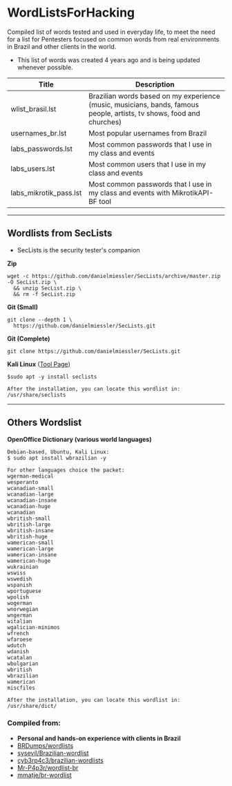 # WordListsForHacking
Compiled list of words tested and used in everyday life, to meet the need for a list for Pentesters focused on common words from real environments in Brazil and other clients in the world.
+ This list of words was created 4 years ago and is being updated whenever possible.

|Title|Description|
|----|--|
| wlist_brasil.lst | Brazilian words based on my experience (music, musicians, bands, famous people, artists, tv shows, food and churches) |
| usernames_br.lst  | Most popular usernames from Brazil |
| labs_passwords.lst  | Most common passwords that I use in my class and events |
| labs_users.lst  | Most common users that I use in my class and events |
| labs_mikrotik_pass.lst  | Most common passwords that I use in my class and events with MikrotikAPI-BF tool |

- - -
## Wordlists from SecLists
+ SecLists is the security tester's companion

**Zip**
```
wget -c https://github.com/danielmiessler/SecLists/archive/master.zip -O SecList.zip \
  && unzip SecList.zip \
  && rm -f SecList.zip
```

**Git (Small)**
```
git clone --depth 1 \
  https://github.com/danielmiessler/SecLists.git
```

**Git (Complete)**
```
git clone https://github.com/danielmiessler/SecLists.git
```

**Kali Linux** ([Tool Page](https://www.kali.org/tools/seclists/))
```
$sudo apt -y install seclists

After the installation, you can locate this wordlist in:
/usr/share/seclists
```
- - -

## Others Wordslist
**OpenOffice Dictionary (various world languages)**
```
Debian-based, Ubuntu, Kali Linux:
$ sudo apt install wbrazilian -y

For other languages choice the packet:
wgerman-medical
wesperanto
wcanadian-small
wcanadian-large
wcanadian-insane
wcanadian-huge
wcanadian
wbritish-small
wbritish-large
wbritish-insane
wbritish-huge
wamerican-small
wamerican-large
wamerican-insane
wamerican-huge
wukrainian
wswiss
wswedish
wspanish
wportuguese
wpolish
wogerman
wnorwegian
wngerman
witalian
wgalician-minimos
wfrench
wfaroese
wdutch
wdanish
wcatalan
wbulgarian
wbritish
wbrazilian
wamerican
miscfiles

After the installation, you can locate this wordlist in:
/usr/share/dict/
```

### Compiled from:
+ **Personal and hands-on experience with clients in Brazil**
+ [BRDumps/wordlists](https://github.com/BRDumps/wordlists)
+ [sysevil/Brazilian-wordlist](https://github.com/sysevil/Brazilian-wordlist)
+ [cyb3rp4c3/brazilian-wordlists](https://github.com/cyb3rp4c3/brazilian-wordlists)
+ [Mr-P4p3r/wordlist-br](https://github.com/Mr-P4p3r/wordlist-br)
+ [mmatje/br-wordlist](https://github.com/mmatje/br-wordlist)
